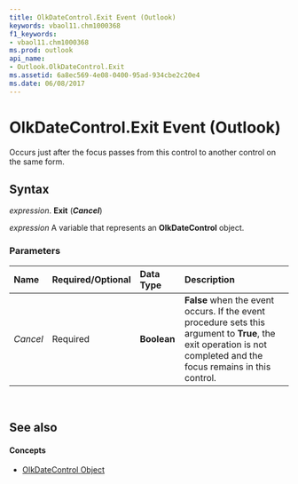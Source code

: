 ```yaml
---
title: OlkDateControl.Exit Event (Outlook)
keywords: vbaol11.chm1000368
f1_keywords:
- vbaol11.chm1000368
ms.prod: outlook
api_name:
- Outlook.OlkDateControl.Exit
ms.assetid: 6a8ec569-4e08-0400-95ad-934cbe2c20e4
ms.date: 06/08/2017
---
```



# OlkDateControl.Exit Event (Outlook)

Occurs just after the focus passes from this control to another control on the same form.


## Syntax

_expression_. **Exit** (**_Cancel_**)

_expression_ A variable that represents an **OlkDateControl** object.


### Parameters

|**Name**|**Required/Optional**|**Data Type**|**Description**|
|:-----|:-----|:-----|:-----|
|_Cancel_|Required|**Boolean**|**False** when the event occurs. If the event procedure sets this argument to **True**, the exit operation is not completed and the focus remains in this control.|

<br/>

## See also

#### Concepts

- [OlkDateControl Object](Outlook.OlkDateControl.md)

